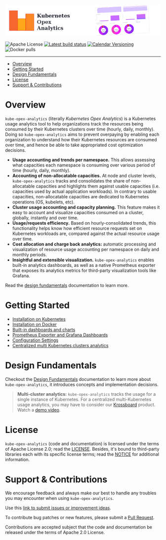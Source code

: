 ![logo-thumbnail](screenshots/thumbnail-header.png)

![Apache License](https://img.shields.io/github/license/rchakode/kube-opex-analytics.svg?label=License)
[![Latest build status](https://github.com/rchakode/kube-opex-analytics/workflows/Build/badge.svg)](https://github.com/rchakode/kube-opex-analytics/actions)
[![Calendar Versioning](https://img.shields.io/badge/calver-YY.MM.MICRO-bb8fce.svg)](http://calver.org)
![Docker pulls](https://img.shields.io/docker/pulls/rchakode/kube-opex-analytics.svg?label=Docker%20Pulls)

---

- [Overview](#overview)
- [Getting Started](#getting-started)
- [Design Fundamentals](#design-fundamentals)
- [License](#license)
- [Support & Contributions](#support--contributions)
 
# Overview
`kube-opex-analytics` (literally *Kubernetes Opex Analytics*) is a Kubernetes usage analytics tool to help organizations track the resources being consumed by their Kubernetes clusters over time (hourly, daily, monthly). Doing so `kube-opex-analytics` aims to prevent overpaying by enabling each organization to understand how their Kubernetes resources are consumed over time, and hence be able to take appropriated cost optimization decisions.

 * **Usage accounting and trends per namespace.** This allows assessing what capacities each namespace is consuming over various period of time (hourly, daily, monthly).
 * **Accounting of non-allocatable capacities.** At node and cluster levels, `kube-opex-analytics` tracks and consolidates the share of non-allocatable capacities and highlights them against usable capacities (i.e. capacities used by actual application workloads). In contrary to usable capacities, non-allocatable capacities are dedicated to Kubernetes operations (OS, kubelets, etc).
 * **Cluster usage accounting and capacity planning.** This feature makes it easy to account and visualize capacities consumed on a cluster, globally, instantly and over time.
 * **Usage/requests efficiency.** Based on hourly-consolidated trends, this functionality helps know how efficient resource requests set on Kubernetes workloads are, compared against the actual resource usage over time.
 * **Cost allocation and charge back analytics:** automatic processing and visualization of resource usage accounting per namespace on daily and monthly periods.
 * **Insightful and extensible visualization.** `kube-opex-analytics` enables built-in analytics dashboards, as well as a native Prometheus exporter that exposes its analytics metrics for third-party visualization tools like Grafana. 

Read the [design fundamentals](./docs/design-fundamentals.md) documentation to learn more.

# Getting Started
  * [Installation on Kubernetes](./docs/installation-on-kubernetes.md)
  * [Installation on Docker](./docs/installation-on-docker.md)
  * [Built-in dashboards and charts](./docs/built-in-dashboards-and-charts.md)
  * [Prometheus Exporter and Grafana Dashboards](./docs/prometheus-exporter-grafana-dashboard.md)
  * [Configuration Settings](./docs/configuration-settings.md)
  * [Centralized multi Kubernetes clusters analytics](./docs/multi-cluster-analytics.md)

# Design Fundamentals
Checkout the [Design Fundamentals](./docs/design-fundamentals.md) documentation to learn more about `kube-opex-analytics`, it introduces concepts and implementation decisions.
 
> **Multi-cluster analytics:** `kube-opex-analytics` tracks the usage for a single instance of Kubernetes. For a centralized multi-Kubernetes usage analytics, you may have to consider our [Krossboard](https://krossboard.app/) product. Watch a [demo video](https://youtu.be/lfkUIREDYDY).

# License
`kube-opex-analytics` (code and documentation) is licensed under the terms of Apache License 2.0; read the [LICENSE](./LICENSE). Besides, it's bound to third-party libraries each with its specific license terms; read the [NOTICE](./NOTICE) for additional information.

# Support & Contributions
We encourage feedback and always make our best to handle any troubles you may encounter when using `kube-opex-analytics`.

Use this [link to submit issues or improvement ideas](https://github.com/rchakode/kube-opex-analytics/issues).

To contribute bug patches or new features, please submit a [Pull Request](https://github.com/rchakode/kube-opex-analytics/pulls).

Contributions are accepted subject that the code and documentation be released under the terms of Apache 2.0 License.
